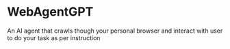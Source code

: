 # WebAgentGPT
An AI agent that crawls though your personal browser and interact with user to do your task as per instruction
